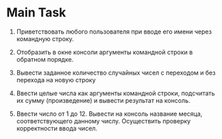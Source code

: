 # Main Task

1. Приветствовать любого пользователя при вводе его имени через командную строку.

2. Отобразить в окне консоли аргументы командной строки в обратном порядке.

3. Вывести заданное количество случайных чисел с переходом и без перехода на новую строку

4. Ввести целые числа как аргументы командной строки, подсчитать их сумму (произведение) и вывести результат на консоль.

5. Ввести число от 1 до 12. Вывести на консоль название месяца, соответствующего данному числу. Осуществить проверку 
корректности ввода чисел.
